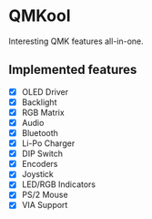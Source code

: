 # QMKool

Interesting QMK features all-in-one.

## Implemented features

- [x] OLED Driver
- [x] Backlight
- [x] RGB Matrix
- [x] Audio
- [x] Bluetooth
- [x] Li-Po Charger
- [x] DIP Switch
- [x] Encoders
- [x] Joystick
- [x] LED/RGB Indicators
- [x] PS/2 Mouse
- [x] VIA Support
